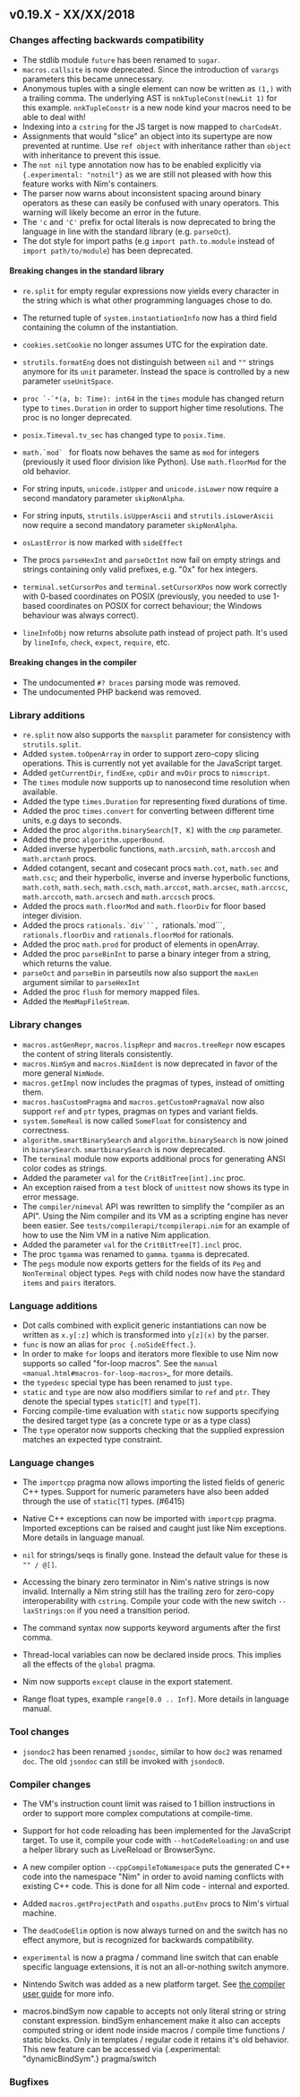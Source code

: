 ## v0.19.X - XX/XX/2018

### Changes affecting backwards compatibility

- The stdlib module ``future`` has been renamed to ``sugar``.
- ``macros.callsite`` is now deprecated. Since the introduction of ``varargs``
  parameters this became unnecessary.
- Anonymous tuples with a single element can now be written as ``(1,)`` with a
  trailing comma. The underlying AST is ``nnkTupleConst(newLit 1)`` for this
  example. ``nnkTupleConstr`` is a new node kind your macros need to be able
  to deal with!
- Indexing into a ``cstring`` for the JS target is now mapped
  to ``charCodeAt``.
- Assignments that would "slice" an object into its supertype are now prevented
  at runtime. Use ``ref object`` with inheritance rather than ``object`` with
  inheritance to prevent this issue.
- The ``not nil`` type annotation now has to be enabled explicitly
  via ``{.experimental: "notnil"}`` as we are still not pleased with how this
  feature works with Nim's containers.
- The parser now warns about inconsistent spacing around binary operators as
  these can easily be confused with unary operators. This warning will likely
  become an error in the future.
- The ``'c`` and ``'C'`` prefix for octal literals is now deprecated to
  bring the language in line with the standard library (e.g. ``parseOct``).
- The dot style for import paths (e.g ``import path.to.module`` instead of
  ``import path/to/module``) has been deprecated.

#### Breaking changes in the standard library

- ``re.split`` for empty regular expressions now yields every character in
  the string which is what other programming languages chose to do.
- The returned tuple of ``system.instantiationInfo`` now has a third field
  containing the column of the instantiation.

- ``cookies.setCookie`` no longer assumes UTC for the expiration date.
- ``strutils.formatEng`` does not distinguish between ``nil`` and ``""``
  strings anymore for its ``unit`` parameter. Instead the space is controlled
  by a new parameter ``useUnitSpace``.

- ``proc `-`*(a, b: Time): int64`` in the ``times`` module has changed return type
  to ``times.Duration`` in order to support higher time resolutions.
  The proc is no longer deprecated.
- ``posix.Timeval.tv_sec`` has changed type to ``posix.Time``.

- ``math.`mod` `` for floats now behaves the same as ``mod`` for integers
  (previously it used floor division like Python). Use ``math.floorMod`` for the old behavior.

- For string inputs, ``unicode.isUpper`` and ``unicode.isLower`` now require a
  second mandatory parameter ``skipNonAlpha``.

- For string inputs, ``strutils.isUpperAscii`` and ``strutils.isLowerAscii`` now
  require a second mandatory parameter ``skipNonAlpha``.

- ``osLastError`` is now marked with ``sideEffect``
- The procs ``parseHexInt`` and ``parseOctInt`` now fail on empty strings
    and strings containing only valid prefixes, e.g. "0x" for hex integers.

- ``terminal.setCursorPos`` and ``terminal.setCursorXPos`` now work correctly
  with 0-based coordinates on POSIX (previously, you needed to use
  1-based coordinates on POSIX for correct behaviour; the Windows behaviour
  was always correct).

- ``lineInfoObj`` now returns absolute path instead of project path.
  It's used by ``lineInfo``, ``check``, ``expect``, ``require``, etc.

#### Breaking changes in the compiler

- The undocumented ``#? braces`` parsing mode was removed.
- The undocumented PHP backend was removed.

### Library additions

- ``re.split`` now also supports the ``maxsplit`` parameter for consistency
  with ``strutils.split``.
- Added ``system.toOpenArray`` in order to support zero-copy slicing
  operations. This is currently not yet available for the JavaScript target.
- Added ``getCurrentDir``, ``findExe``, ``cpDir`` and  ``mvDir`` procs to
  ``nimscript``.
- The ``times`` module now supports up to nanosecond time resolution when available.
- Added the type ``times.Duration`` for representing fixed durations of time.
- Added the proc ``times.convert`` for converting between different time units,
  e.g days to seconds.
- Added the proc ``algorithm.binarySearch[T, K]`` with the ```cmp``` parameter.
- Added the proc ``algorithm.upperBound``.
- Added inverse hyperbolic functions, ``math.arcsinh``, ``math.arccosh`` and ``math.arctanh`` procs.
- Added cotangent, secant and cosecant procs ``math.cot``, ``math.sec`` and ``math.csc``; and their hyperbolic, inverse and inverse hyperbolic functions, ``math.coth``, ``math.sech``, ``math.csch``, ``math.arccot``, ``math.arcsec``, ``math.arccsc``, ``math.arccoth``, ``math.arcsech`` and ``math.arccsch`` procs.
- Added the procs ``math.floorMod`` and ``math.floorDiv`` for floor based integer division.
- Added the procs ``rationals.`div```, ``rationals.`mod```, ``rationals.floorDiv`` and ``rationals.floorMod`` for rationals.
- Added the proc ``math.prod`` for product of elements in openArray.
- Added the proc ``parseBinInt`` to parse a binary integer from a string, which returns the value.
- ``parseOct`` and ``parseBin`` in parseutils now also support the ``maxLen`` argument similar to ``parseHexInt``
- Added the proc ``flush`` for memory mapped files.
- Added the ``MemMapFileStream``.

### Library changes

- ``macros.astGenRepr``, ``macros.lispRepr`` and ``macros.treeRepr``
  now escapes the content of string literals consistently.
- ``macros.NimSym`` and ``macros.NimIdent`` is now deprecated in favor
  of the more general ``NimNode``.
- ``macros.getImpl`` now includes the pragmas of types, instead of omitting them.
- ``macros.hasCustomPragma`` and ``macros.getCustomPragmaVal`` now
  also support ``ref`` and ``ptr`` types, pragmas on types and variant
  fields.
- ``system.SomeReal`` is now called ``SomeFloat`` for consistency and
  correctness.
- ``algorithm.smartBinarySearch`` and ``algorithm.binarySearch`` is
  now joined in ``binarySearch``. ``smartbinarySearch`` is now
  deprecated.
- The `terminal` module now exports additional procs for generating ANSI color
  codes as strings.
- Added the parameter ``val`` for the ``CritBitTree[int].inc`` proc.
- An exception raised from a ``test`` block of ``unittest`` now shows its type in
  error message.
- The ``compiler/nimeval`` API was rewritten to simplify the "compiler as an
  API". Using the Nim compiler and its VM as a scripting engine has never been
  easier. See ``tests/compilerapi/tcompilerapi.nim`` for an example of how to
  use the Nim VM in a native Nim application.
- Added the parameter ``val`` for the ``CritBitTree[T].incl`` proc.
- The proc ``tgamma`` was renamed to ``gamma``. ``tgamma`` is deprecated.
- The ``pegs`` module now exports getters for the fields of its ``Peg`` and ``NonTerminal``
  object types. ``Peg``s with child nodes now have the standard ``items`` and ``pairs``
  iterators.

### Language additions

- Dot calls combined with explicit generic instantiations can now be written
  as ``x.y[:z]`` which is transformed into ``y[z](x)`` by the parser.
- ``func`` is now an alias for ``proc {.noSideEffect.}``.
- In order to make ``for`` loops and iterators more flexible to use Nim now
  supports so called "for-loop macros". See
  the `manual <manual.html#macros-for-loop-macros>`_ for more details.
- the `typedesc` special type has been renamed to just `type`.
- `static` and `type` are now also modifiers similar to `ref` and `ptr`.
  They denote the special types `static[T]` and `type[T]`.
- Forcing compile-time evaluation with `static` now supports specifying
  the desired target type (as a concrete type or as a type class)
- The `type` operator now supports checking that the supplied expression
  matches an expected type constraint.

### Language changes

- The `importcpp` pragma now allows importing the listed fields of generic
  C++ types. Support for numeric parameters have also been added through
  the use of `static[T]` types.
  (#6415)

- Native C++ exceptions can now be imported with `importcpp` pragma.
  Imported exceptions can be raised and caught just like Nim exceptions.
  More details in language manual.

- ``nil`` for strings/seqs is finally gone. Instead the default value for
  these is ``"" / @[]``.

- Accessing the binary zero terminator in Nim's native strings
  is now invalid. Internally a Nim string still has the trailing zero for
  zero-copy interoperability with ``cstring``. Compile your code with the
  new switch ``--laxStrings:on`` if you need a transition period.

- The command syntax now supports keyword arguments after the first comma.

- Thread-local variables can now be declared inside procs. This implies all
  the effects of the `global` pragma.

- Nim now supports `except` clause in the export statement.

- Range float types, example `range[0.0 .. Inf]`. More details in language manual.

### Tool changes

- ``jsondoc2`` has been renamed ``jsondoc``, similar to how ``doc2`` was renamed
  ``doc``. The old ``jsondoc`` can still be invoked with ``jsondoc0``.

### Compiler changes

- The VM's instruction count limit was raised to 1 billion instructions in
  order to support more complex computations at compile-time.

- Support for hot code reloading has been implemented for the JavaScript
  target. To use it, compile your code with `--hotCodeReloading:on` and use a
  helper library such as LiveReload or BrowserSync.

- A new compiler option `--cppCompileToNamespace` puts the generated C++ code
  into the namespace "Nim" in order to avoid naming conflicts with existing
  C++ code. This is done for all Nim code - internal and exported.

- Added ``macros.getProjectPath`` and ``ospaths.putEnv`` procs to Nim's virtual
  machine.

- The ``deadCodeElim`` option is now always turned on and the switch has no
  effect anymore, but is recognized for backwards compatibility.

- ``experimental`` is now a pragma / command line switch that can enable specific
  language extensions, it is not an all-or-nothing switch anymore.

- Nintendo Switch was added as a new platform target. See [the compiler user guide](https://nim-lang.org/docs/nimc.html)
  for more info.

- macros.bindSym now capable to accepts not only literal string or string constant expression.
  bindSym enhancement make it also can accepts computed string or ident node inside macros /
  compile time functions / static blocks. Only in templates / regular code it retains it's old behavior.
  This new feature can be accessed via {.experimental: "dynamicBindSym".} pragma/switch

### Bugfixes
